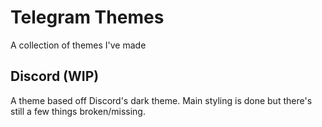 Telegram Themes
===============
A collection of themes I've made

## Discord (WIP)
A theme based off Discord's dark theme. Main styling is done but there's still a few things broken/missing.
